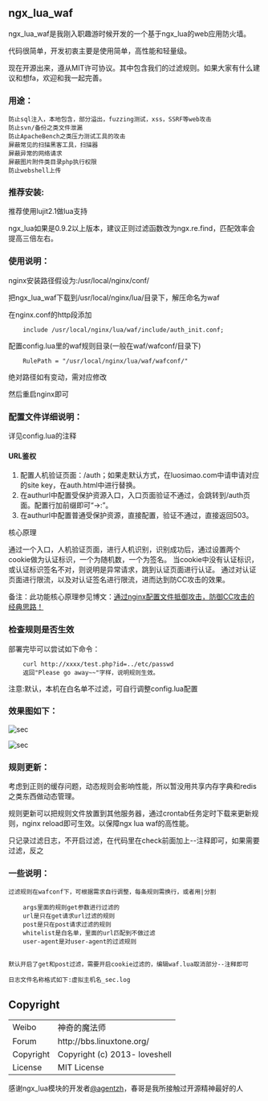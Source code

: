 ## ngx_lua_waf

ngx_lua_waf是我刚入职趣游时候开发的一个基于ngx_lua的web应用防火墙。

代码很简单，开发初衷主要是使用简单，高性能和轻量级。

现在开源出来，遵从MIT许可协议。其中包含我们的过滤规则。如果大家有什么建议和想fa，欢迎和我一起完善。

### 用途：
    	
	防止sql注入，本地包含，部分溢出，fuzzing测试，xss，SSRF等web攻击
	防止svn/备份之类文件泄漏
	防止ApacheBench之类压力测试工具的攻击
	屏蔽常见的扫描黑客工具，扫描器
	屏蔽异常的网络请求
	屏蔽图片附件类目录php执行权限
	防止webshell上传

### 推荐安装:

推荐使用lujit2.1做lua支持

ngx_lua如果是0.9.2以上版本，建议正则过滤函数改为ngx.re.find，匹配效率会提高三倍左右。


### 使用说明：

nginx安装路径假设为:/usr/local/nginx/conf/

把ngx_lua_waf下载到/usr/local/nginx/lua/目录下，解压命名为waf

在nginx.conf的http段添加

        include /usr/local/nginx/lua/waf/include/auth_init.conf;

配置config.lua里的waf规则目录(一般在waf/wafconf/目录下)

        RulePath = "/usr/local/nginx/lua/waf/wafconf/"

绝对路径如有变动，需对应修改

然后重启nginx即可


### 配置文件详细说明：

详见config.lua的注释

#### URL鉴权

1. 配置人机验证页面：/auth；如果走默认方式，在luosimao.com中请申请对应的site key，在auth.html中进行替换。
2. 在authurl中配置受保护资源入口，入口页面验证不通过，会跳转到/auth页面。配置行加前缀即可“->:”。
3. 在authurl中配置普通受保护资源，直接配置，验证不通过，直接返回503。

核心原理

通过一个入口，人机验证页面，进行人机识别，识别成功后，通过设置两个cookie做为认证标识，一个为随机数，一个为签名。
当cookie中没有认证标识，或认证标识签名不对，则说明是异常请求，跳到认证页面进行认证。
通过对认证页面进行限流，以及对认证签名进行限流，进而达到防CC攻击的效果。

备注：此功能核心原理参见博文：﻿[﻿通过nginx配置文件抵御攻击，防御CC攻击的经典思路！](http://www.92csz.com/30/1255.html)

### 检查规则是否生效

部署完毕可以尝试如下命令：        
  
        curl http://xxxx/test.php?id=../etc/passwd
        返回"Please go away~~"字样，说明规则生效。

注意:默认，本机在白名单不过滤，可自行调整config.lua配置


### 效果图如下：

![sec](http://i.imgur.com/wTgOcm2.png)

![sec](http://i.imgur.com/DqU30au.png)

### 规则更新：

考虑到正则的缓存问题，动态规则会影响性能，所以暂没用共享内存字典和redis之类东西做动态管理。

规则更新可以把规则文件放置到其他服务器，通过crontab任务定时下载来更新规则，nginx reload即可生效。以保障ngx lua waf的高性能。

只记录过滤日志，不开启过滤，在代码里在check前面加上--注释即可，如果需要过滤，反之

### 一些说明：

	过滤规则在wafconf下，可根据需求自行调整，每条规则需换行，或者用|分割
	
		args里面的规则get参数进行过滤的
		url是只在get请求url过滤的规则
		post是只在post请求过滤的规则
		whitelist是白名单，里面的url匹配到不做过滤		
		user-agent是对user-agent的过滤规则
	

	默认开启了get和post过滤，需要开启cookie过滤的，编辑waf.lua取消部分--注释即可
	
	日志文件名称格式如下:虚拟主机名_sec.log


## Copyright

<table>
  <tr>
    <td>Weibo</td><td>神奇的魔法师</td>
  </tr>
  <tr>
    <td>Forum</td><td>http://bbs.linuxtone.org/</td>
  </tr>
  <tr>
    <td>Copyright</td><td>Copyright (c) 2013- loveshell</td>
  </tr>
  <tr>
    <td>License</td><td>MIT License</td>
  </tr>
</table>
	
感谢ngx_lua模块的开发者[@agentzh](https://github.com/agentzh/)，春哥是我所接触过开源精神最好的人

